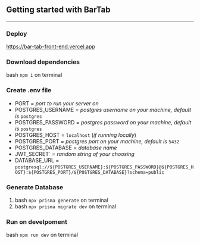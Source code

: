 ## Getting started with BarTab

---

### Deploy

https://bar-tab-front-end.vercel.app

### Download dependencies

bash `npm i` on terminal

### Create .env file

* PORT = *port to run your server on*
* POSTGRES_USERNAME = *postgres username on your machine, default is* `postgres`
* POSTGRES_PASSWORD = *postgres password on your machine, default is* `postgres`
* POSTGRES_HOST = `localhost` (*if running locally*)
* POSTGRES_PORT = *postgres port on your machine, default is* `5432`
* POSTGRES_DATABASE = *database name*
* JWT_SECRET` = *random string of your choosing*
* DATABASE_URL = `postgresql://${POSTGRES_USERNAME}:${POSTGRES_PASSWORD}@${POSTGRES_HOST}:${POSTGRES_PORT}/${POSTGRES_DATABASE}?schema=public`

### Generate Database

1. bash `npx prisma generate` on terminal
2. bash `npx prisma migrate dev` on terminal

### Run on develpoment

bash `npm run dev` on terminal
